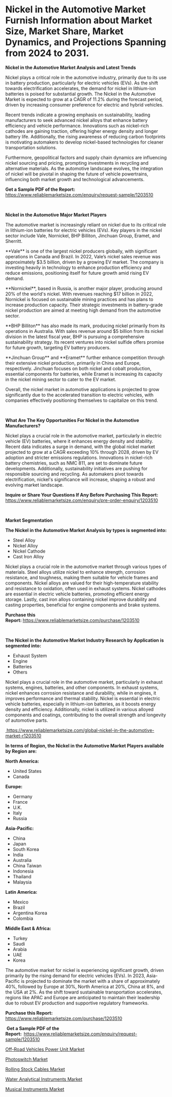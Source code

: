 <p><h1>Nickel in the Automotive Market Furnish Information about Market Size, Market Share, Market Dynamics, and Projections Spanning from 2024 to 2031.</h1></p><p><strong>Nickel in the Automotive Market Analysis and Latest Trends</strong></p>
<p><p>Nickel plays a critical role in the automotive industry, primarily due to its use in battery production, particularly for electric vehicles (EVs). As the shift towards electrification accelerates, the demand for nickel in lithium-ion batteries is poised for substantial growth. The Nickel in the Automotive Market is expected to grow at a CAGR of 11.2% during the forecast period, driven by increasing consumer preference for electric and hybrid vehicles.</p><p>Recent trends indicate a growing emphasis on sustainability, leading manufacturers to seek advanced nickel alloys that enhance battery efficiency and vehicle performance. Innovations such as nickel-rich cathodes are gaining traction, offering higher energy density and longer battery life. Additionally, the rising awareness of reducing carbon footprints is motivating automakers to develop nickel-based technologies for cleaner transportation solutions.</p><p>Furthermore, geopolitical factors and supply chain dynamics are influencing nickel sourcing and pricing, prompting investments in recycling and alternative materials. As the automotive landscape evolves, the integration of nickel will be pivotal in shaping the future of vehicle powertrains, influencing both market growth and technological advancements.</p></p>
<p><strong>Get a Sample PDF of the Report:&nbsp;</strong> <a href="https://www.reliablemarketsize.com/enquiry/request-sample/1203510?utm_campaign=1169&utm_medium=2&utm_source=Github&utm_content=ia&utm_term=29092024&utm_id=nickel-in-the-automotive">https://www.reliablemarketsize.com/enquiry/request-sample/1203510</a></p>
<p>&nbsp;</p>
<p><strong>Nickel in the Automotive Major Market Players</strong></p>
<p><p>The automotive market is increasingly reliant on nickel due to its critical role in lithium-ion batteries for electric vehicles (EVs). Key players in the nickel sector include Vale, Nornickel, BHP Billiton, Jinchuan Group, Eramet, and Sherritt.</p><p>**Vale** is one of the largest nickel producers globally, with significant operations in Canada and Brazil. In 2022, Vale’s nickel sales revenue was approximately $3.5 billion, driven by a growing EV market. The company is investing heavily in technology to enhance production efficiency and reduce emissions, positioning itself for future growth amid rising EV demand.</p><p>**Nornickel**, based in Russia, is another major player, producing around 20% of the world's nickel. With revenues reaching $17 billion in 2022, Nornickel is focused on sustainable mining practices and has plans to increase production capacity. Their strategic investments in battery-grade nickel production are aimed at meeting high demand from the automotive sector.</p><p>**BHP Billiton** has also made its mark, producing nickel primarily from its operations in Australia. With sales revenue around $5 billion from its nickel division in the latest fiscal year, BHP is pursuing a comprehensive sustainability strategy. Its recent ventures into nickel sulfide offers promise for future growth, targeting EV battery producers.</p><p>**Jinchuan Group** and **Eramet** further enhance competition through their extensive nickel production, primarily in China and Europe, respectively. Jinchuan focuses on both nickel and cobalt production, essential components for batteries, while Eramet is increasing its capacity in the nickel mining sector to cater to the EV market.</p><p>Overall, the nickel market in automotive applications is projected to grow significantly due to the accelerated transition to electric vehicles, with companies effectively positioning themselves to capitalize on this trend.</p></p>
<p>&nbsp;</p>
<p><strong>What Are The Key Opportunities For Nickel in the Automotive Manufacturers?</strong></p>
<p><p>Nickel plays a crucial role in the automotive market, particularly in electric vehicle (EV) batteries, where it enhances energy density and stability. Recent data indicates a surge in demand, with the global nickel market projected to grow at a CAGR exceeding 10% through 2028, driven by EV adoption and stricter emissions regulations. Innovations in nickel-rich battery chemistries, such as NMC 811, are set to dominate future developments. Additionally, sustainability initiatives are pushing for responsible sourcing and recycling. As automakers pivot towards electrification, nickel's significance will increase, shaping a robust and evolving market landscape.</p></p>
<p><strong>Inquire or Share Your Questions If Any Before Purchasing This Report:</strong> <a href="https://www.reliablemarketsize.com/enquiry/pre-order-enquiry/1203510?utm_campaign=1169&utm_medium=2&utm_source=Github&utm_content=ia&utm_term=29092024&utm_id=nickel-in-the-automotive">https://www.reliablemarketsize.com/enquiry/pre-order-enquiry/1203510</a></p>
<p>&nbsp;</p>
<p><strong>Market Segmentation</strong></p>
<p><strong>The Nickel in the Automotive Market Analysis by types is segmented into:</strong></p>
<p><ul><li>Steel Alloy</li><li>Nickel Alloy</li><li>Nickel Cathode</li><li>Cast Iron Alloy</li></ul></p>
<p><p>Nickel plays a crucial role in the automotive market through various types of materials. Steel alloys utilize nickel to enhance strength, corrosion resistance, and toughness, making them suitable for vehicle frames and components. Nickel alloys are valued for their high-temperature stability and resistance to oxidation, often used in exhaust systems. Nickel cathodes are essential in electric vehicle batteries, promoting efficient energy storage. Lastly, cast iron alloys containing nickel improve durability and casting properties, beneficial for engine components and brake systems.</p></p>
<p><strong>Purchase this Report:&nbsp;</strong><a href="https://www.reliablemarketsize.com/purchase/1203510?utm_campaign=1169&utm_medium=2&utm_source=Github&utm_content=ia&utm_term=29092024&utm_id=nickel-in-the-automotive">https://www.reliablemarketsize.com/purchase/1203510</a></p>
<p>&nbsp;</p>
<p><strong>The Nickel in the Automotive Market Industry Research by Application is segmented into:</strong></p>
<p><ul><li>Exhaust System</li><li>Engine</li><li>Batteries</li><li>Others</li></ul></p>
<p><p>Nickel plays a crucial role in the automotive market, particularly in exhaust systems, engines, batteries, and other components. In exhaust systems, nickel enhances corrosion resistance and durability, while in engines, it improves performance and thermal stability. Nickel is essential in electric vehicle batteries, especially in lithium-ion batteries, as it boosts energy density and efficiency. Additionally, nickel is utilized in various alloyed components and coatings, contributing to the overall strength and longevity of automotive parts.</p></p>
<p><a href="https://www.reliablemarketsize.com/global-nickel-in-the-automotive-market-r1203510?utm_campaign=1169&utm_medium=2&utm_source=Github&utm_content=ia&utm_term=29092024&utm_id=nickel-in-the-automotive">&nbsp;https://www.reliablemarketsize.com/global-nickel-in-the-automotive-market-r1203510</a></p>
<p><strong>In terms of Region, the Nickel in the Automotive Market Players available by Region are:</strong></p>
<p>
    <p> <strong> North America: </strong>
        <ul>
            <li>United States</li>
            <li>Canada</li>
        </ul>
        </p> 
    <p> <strong> Europe: </strong>
        <ul>
            <li>Germany</li>
            <li>France</li>
            <li>U.K.</li>
            <li>Italy</li>
            <li>Russia</li>
        </ul>
        </p> 
    <p> <strong> Asia-Pacific: </strong>
        <ul>
            <li>China</li>
            <li>Japan</li>
            <li>South Korea</li>
            <li>India</li>
            <li>Australia</li>
            <li>China Taiwan</li>
            <li>Indonesia</li>
            <li>Thailand</li>
            <li>Malaysia</li>
        </ul>
        </p> 
    <p> <strong> Latin America: </strong>
        <ul>
            <li>Mexico</li>
            <li>Brazil</li>
            <li>Argentina Korea</li>
            <li>Colombia</li>
        </ul>
        </p> 
    <p> <strong> Middle East & Africa: </strong>
        <ul>
            <li>Turkey</li>
            <li>Saudi</li>
            <li>Arabia</li>
            <li>UAE</li>
            <li>Korea</li>
        </ul>
    </p>
    </p>
<p><p>The automotive market for nickel is experiencing significant growth, driven primarily by the rising demand for electric vehicles (EVs). In 2023, Asia-Pacific is projected to dominate the market with a share of approximately 40%, followed by Europe at 30%, North America at 20%, China at 8%, and the USA at 2%. As the shift toward sustainable transportation accelerates, regions like APAC and Europe are anticipated to maintain their leadership due to robust EV production and supportive regulatory frameworks.</p></p>
<p><strong>Purchase this Report: </strong><a href="https://www.reliablemarketsize.com/purchase/1203510?utm_campaign=1169&utm_medium=2&utm_source=Github&utm_content=ia&utm_term=29092024&utm_id=nickel-in-the-automotive">https://www.reliablemarketsize.com/purchase/1203510</a></p>
<p>&nbsp;<strong>Get a Sample PDF of the Report:&nbsp;&nbsp;</strong><a href="https://www.reliablemarketsize.com/enquiry/request-sample/1203510?utm_campaign=1169&utm_medium=2&utm_source=Github&utm_content=ia&utm_term=29092024&utm_id=nickel-in-the-automotive">https://www.reliablemarketsize.com/enquiry/request-sample/1203510</a></p>
<p><strong></strong></p>
<p><p><a href="https://github.com/pizolina/Market-Research-Report-List-6/blob/main/off-road-vehicles-power-unit-market.md?utm_campaign=1169&utm_medium=2&utm_source=Github&utm_content=ia&utm_term=29092024&utm_id=nickel-in-the-automotive">Off-Road Vehicles Power Unit Market</a></p><p><a href="https://issuu.com/reportprime-2/docs/photoswitch-market-size-2030.pptx_80bcb20cf57d75?utm_campaign=1169&utm_medium=2&utm_source=Github&utm_content=ia&utm_term=29092024&utm_id=nickel-in-the-automotive">Photoswitch Market</a></p><p><a href="https://issuu.com/reportprime-2/docs/rolling-stock-cables-market-size-20_2fd165ae5e7bb7?utm_campaign=1169&utm_medium=2&utm_source=Github&utm_content=ia&utm_term=29092024&utm_id=nickel-in-the-automotive">Rolling Stock Cables Market</a></p><p><a href="https://www.linkedin.com/pulse/booming-water-analytical-instruments-market-sector-analysis-lppxe?utm_campaign=1169&utm_medium=2&utm_source=Github&utm_content=ia&utm_term=29092024&utm_id=nickel-in-the-automotive">Water Analytical Instruments Market</a></p><p><a href="https://www.linkedin.com/pulse/musical-instruments-market-size-share-trends-analysis-report-1yyfc?utm_campaign=1169&utm_medium=2&utm_source=Github&utm_content=ia&utm_term=29092024&utm_id=nickel-in-the-automotive">Musical Instruments Market</a></p></p>